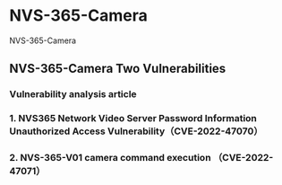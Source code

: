 # NVS-365-Camera
NVS-365-Camera


## NVS-365-Camera Two Vulnerabilities
### Vulnerability analysis article


### 1. NVS365 Network Video Server Password Information Unauthorized Access Vulnerability（CVE-2022-47070）
### 2. NVS-365-V01 camera command execution （CVE-2022-47071）
